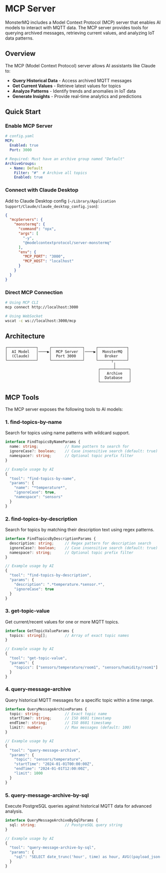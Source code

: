 # MCP Server

MonsterMQ includes a Model Context Protocol (MCP) server that enables AI models to interact with MQTT data. The MCP server provides tools for querying archived messages, retrieving current values, and analyzing IoT data patterns.

## Overview

The MCP (Model Context Protocol) server allows AI assistants like Claude to:
- **Query Historical Data** - Access archived MQTT messages
- **Get Current Values** - Retrieve latest values for topics
- **Analyze Patterns** - Identify trends and anomalies in IoT data
- **Generate Insights** - Provide real-time analytics and predictions

## Quick Start

### Enable MCP Server

```yaml
# config.yaml
MCP:
  Enabled: true
  Port: 3000

# Required: Must have an archive group named "Default"
ArchiveGroups:
  - Name: Default
    Filter: "#"  # Archive all topics
    Enabled: true
```

### Connect with Claude Desktop

Add to Claude Desktop config (`~/Library/Application Support/Claude/claude_desktop_config.json`):

```json
{
  "mcpServers": {
    "monstermq": {
      "command": "npx",
      "args": [
        "-y",
        "@modelcontextprotocol/server-monstermq"
      ],
      "env": {
        "MCP_PORT": "3000",
        "MCP_HOST": "localhost"
      }
    }
  }
}
```

### Direct MCP Connection

```bash
# Using MCP CLI
mcp connect http://localhost:3000

# Using WebSocket
wscat -c ws://localhost:3000/mcp
```

## Architecture

```
┌─────────────┐     ┌──────────────┐     ┌─────────────┐
│  AI Model   │────▶│  MCP Server  │────▶│  MonsterMQ  │
│  (Claude)   │     │  Port 3000   │     │   Broker    │
└─────────────┘     └──────────────┘     └──────┬──────┘
                                                 │
                                          ┌──────┴──────┐
                                          │   Archive   │
                                          │  Database   │
                                          └─────────────┘
```

## MCP Tools

The MCP server exposes the following tools to AI models:

### 1. find-topics-by-name

Search for topics using name patterns with wildcard support.

```typescript
interface FindTopicsByNameParams {
  name: string;            // Name pattern to search for
  ignoreCase?: boolean;    // Case insensitive search (default: true)
  namespace?: string;      // Optional topic prefix filter
}

// Example usage by AI
{
  "tool": "find-topics-by-name",
  "params": {
    "name": "*temperature*",
    "ignoreCase": true,
    "namespace": "sensors"
  }
}
```

### 2. find-topics-by-description

Search for topics by matching their description text using regex patterns.

```typescript
interface FindTopicsByDescriptionParams {
  description: string;     // Regex pattern for description search
  ignoreCase?: boolean;    // Case insensitive search (default: true)
  namespace?: string;      // Optional topic prefix filter
}

// Example usage by AI
{
  "tool": "find-topics-by-description",
  "params": {
    "description": ".*temperature.*sensor.*",
    "ignoreCase": true
  }
}
```

### 3. get-topic-value

Get current/recent values for one or more MQTT topics.

```typescript
interface GetTopicValueParams {
  topics: string[];        // Array of exact topic names
}

// Example usage by AI
{
  "tool": "get-topic-value",
  "params": {
    "topics": ["sensors/temperature/room1", "sensors/humidity/room1"]
  }
}
```

### 4. query-message-archive

Query historical MQTT messages for a specific topic within a time range.

```typescript
interface QueryMessageArchiveParams {
  topic: string;           // Exact topic name
  startTime?: string;      // ISO 8601 timestamp
  endTime?: string;        // ISO 8601 timestamp
  limit?: number;          // Max messages (default: 100)
}

// Example usage by AI
{
  "tool": "query-message-archive",
  "params": {
    "topic": "sensors/temperature",
    "startTime": "2024-01-01T00:00:00Z",
    "endTime": "2024-01-01T12:00:00Z",
    "limit": 1000
  }
}
```

### 5. query-message-archive-by-sql

Execute PostgreSQL queries against historical MQTT data for advanced analysis.

```typescript
interface QueryMessageArchiveBySqlParams {
  sql: string;             // PostgreSQL query string
}

// Example usage by AI
{
  "tool": "query-message-archive-by-sql",
  "params": {
    "sql": "SELECT date_trunc('hour', time) as hour, AVG((payload_json->>'temperature')::numeric) as avg_temp FROM defaultarchive WHERE topic = 'sensors/temp' AND time >= NOW() - INTERVAL '24 hours' GROUP BY hour ORDER BY hour"
  }
}
```